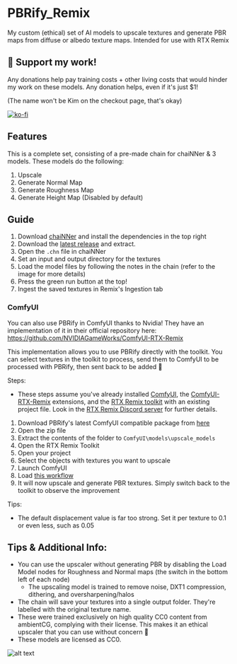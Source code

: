 # PBRify_Remix
My custom (ethical) set of AI models to upscale textures and generate PBR maps from diffuse or albedo texture maps. Intended for use with RTX Remix

## 🚀 Support my work!


Any donations help pay training costs + other living costs that would hinder my work on these models. Any donation helps, even if it's just $1!

(The name won't be Kim on the checkout page, that's okay)

[![ko-fi](https://ko-fi.com/img/githubbutton_sm.svg)](https://ko-fi.com/J3J3BCC3L)


## Features
This is a complete set, consisting of a pre-made chain for chaiNNer & 3 models. These models do the following:
1. Upscale
2. Generate Normal Map
3. Generate Roughness Map
4. Generate Height Map (Disabled by default)


## Guide
1. Download [chaiNNer](https://chainner.app/) and install the dependencies in the top right
2. Download the [latest release](https://github.com/Kim2091/PBRify_Remix/releases) and extract.
3. Open the `.chn` file in chaiNNer
4. Set an input and output directory for the textures
5. Load the model files by following the notes in the chain (refer to the image for more details)
6. Press the green run button at the top!
7. Ingest the saved textures in Remix's Ingestion tab


### ComfyUI
You can also use PBRify in ComfyUI thanks to Nvidia! They have an implementation of it in their official repository here: <https://github.com/NVIDIAGameWorks/ComfyUI-RTX-Remix>

This implementation allows you to use PBRify directly with the toolkit. You can select textures in the toolkit to process, send them to ComfyUI to be processed with PBRify, then sent back to be added 🙂

Steps:

- These steps assume you've already installed [ComfyUI](https://github.com/comfyanonymous/ComfyUI), the [ComfyUI-RTX-Remix](https://github.com/NVIDIAGameWorks/ComfyUI-RTX-Remix) extensions, and the [RTX Remix toolkit](https://www.nvidia.com/en-us/geforce/rtx-remix/) with an existing project file. Look in the [RTX Remix Discord server](https://discord.gg/rtxremix) for further details.

1. Download PBRify's latest ComfyUI compatible package from [here](https://github.com/Kim2091/PBRify_Remix/releases/download/ComfyUI_Compat_1.7.0/PBRify_Remix_1.7.0_ComfyUI_ONLY.zip)
2. Open the zip file
3. Extract the contents of the folder to `ComfyUI\models\upscale_models`
4. Open the RTX Remix Toolkit
5. Open your project
6. Select the objects with textures you want to upscale
7. Launch ComfyUI
8. Load [this workflow](https://github.com/Kim2091/ComfyUI-RTX-Remix/raw/main/workflows/rtx_remix_pbrify_remix_workflow.png)
9. It will now upscale and generate PBR textures. Simply switch back to the toolkit to observe the improvement

Tips:
- The default displacement value is far too strong. Set it per texture to 0.1 or even less, such as 0.05

## Tips & Additional Info:
- You can use the upscaler without generating PBR by disabling the Load Model nodes for Roughness and Normal maps (the switch in the bottom left of each node)
  - The upscaling model is trained to remove noise, DXT1 compression, dithering, and oversharpening/halos
- The chain will save your textures into a single output folder. They're labelled with the original texture name.
- These were trained exclusively on high quality CC0 content from ambientCG, complying with their license. This makes it an ethical upscaler that you can use without concern 🙂
- These models are licensed as CC0.

![alt text](https://github.com/Kim2091/PBRify_Upscaler/blob/main/Tutorial.png)
